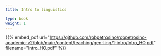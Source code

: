 ```yaml
---
title: Intro to linguistics 

type: book
weight: 1
---
```



{{% embed_pdf url="https://github.com/robpetrosino/robpetrosino-academic-v2/blob/main/content/teaching/gen-ling/1-intro/Intro_HO.pdf" filename="Intro_HO.pdf" %}}